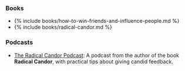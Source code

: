 <!-- Reading -->

### Books

- {% include books/how-to-win-friends-and-influence-people.md %}
- {% include books/radical-candor.md %}

<!-- Listening -->

### Podcasts

- [The Radical Candor Podcast](https://www.radicalcandor.com/candor-podcast/): A podcast from the author of the book **Radical Candor**, with practical tips about giving candid feedback.

<!-- Watching -->

<!-- Discussing -->

<!-- Doing -->